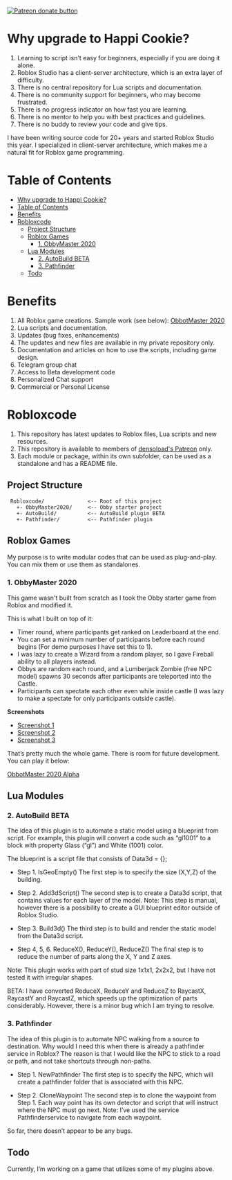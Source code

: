 <span class="badge-patreon"><a href="https://patreon.com/densoload" title="Donate to this project using Patreon"><img src="https://img.shields.io/badge/patreon-donate-yellow.svg" alt="Patreon donate button" /></a></span>

# Why upgrade to Happi Cookie?

1. Learning to script isn't easy for beginners, especially if you are doing it alone.
2. Roblox Studio has a client-server architecture, which is an extra layer of difficulty.
3. There is no central repository for Lua scripts and documentation.
4. There is no community support for beginners, who may become frustrated.
5. There is no progress indicator on how fast you are learning.
6. There is no mentor to help you with best practices and guidelines.
7. There is no buddy to review your code and give tips.

I have been writing source code for 20+ years and started Roblox Studio this year. I specialized in client-server architecture, which makes me a natural fit for Roblox game programming.

# Table of Contents
- [Why upgrade to Happi Cookie?](#why-upgrade-to-happi-cookie)
- [Table of Contents](#table-of-contents)
- [Benefits](#benefits)
- [Robloxcode](#robloxcode)
  - [Project Structure](#project-structure)
  - [Roblox Games](#roblox-games)
    - [1. ObbyMaster 2020](#1-obbymaster-2020)
  - [Lua Modules](#lua-modules)
    - [2. AutoBuild BETA](#2-autobuild-beta)
    - [3. Pathfinder](#3-pathfinder)
  - [Todo](#todo)

# Benefits

1. All Roblox game creations. Sample work (see below): [ObbotMaster 2020](#1-obbymaster-2020)
2. Lua scripts and documentation.
3. Updates (bug fixes, enhancements)
4. The updates and new files are available in my private repository only.
5. Documentation and articles on how to use the scripts, including game design.
6. Telegram group chat
7. Access to Beta development code
8. Personalized Chat support
9. Commercial or Personal License

# Robloxcode

1. This repository has latest updates to Roblox files, Lua scripts and new resources.
1. This repository is available to members of [densoload's Patreon](https://www.patreon.com/densoload?fan_landing=true) only.
1. Each module or package, within its own subfolder, can be used as a standalone and has a README file.

## Project Structure

     Robloxcode/              <-- Root of this project
       +- ObbyMaster2020/     <-- Obby starter project
       +- AutoBuild/          <-- AutoBuild plugin BETA
       +- Pathfinder/         <-- Pathfinder plugin


## Roblox Games

My purpose is to write modular codes that can be used as plug-and-play. You can mix them or use them as standalones.

### 1. ObbyMaster 2020

This game wasn't built from scratch as I took the Obby starter game from Roblox and modified it.

This is what I built on top of it:
* Timer round, where participants get ranked on Leaderboard at the end.
* You can set a minimum number of participants before each round begins (For demo purposes I have set this to 1).
* I was lazy to create a Wizard from a random player, so I gave Fireball ability to all players instead.
* Obbys are random each round, and a Lumberjack Zombie (free NPC model) spawns 30 seconds after participants are teleported into the Castle.
* Participants can spectate each other even while inside castle (I was lazy to make a spectate for only participants outside castle).

**Screenshots**
* [Screenshot 1](https://doy2mn9upadnk.cloudfront.net/uploads/default/original/4X/1/9/1/191146f6a92d88d964c2c59f331ae871de9444f1.png)
* [Screenshot 2](https://doy2mn9upadnk.cloudfront.net/uploads/default/original/4X/9/7/b/97b397638c2d42651b97c21511b09b9e440b0f2f.jpeg)
* [Screenshot 3](https://doy2mn9upadnk.cloudfront.net/uploads/default/original/4X/a/3/f/a3fdae0346979e85d994e668ba80436a740d1487.jpeg)

That’s pretty much the whole game. There is room for future development. You can play it below:

[ObbotMaster 2020 Alpha](https://yourls.fxgit.work/b002)

## Lua Modules

### 2. AutoBuild BETA

The idea of this plugin is to automate a static model using a blueprint from script.
For example, this plugin will convert a code such as “gl1001” to a block with property Glass (“gl”) and White (1001) color.

The blueprint is a script file that consists of Data3d = {};

* Step 1. IsGeoEmpty()
The first step is to specify the size (X,Y,Z) of the building.

* Step 2. Add3dScript()
The second step is to create a Data3d script, that contains values for each layer of the model.
Note: This step is manual, however there is a possibility to create a GUI blueprint editor outside of Roblox Studio.

* Step 3. Build3d()
The third step is to build and render the static model from the Data3d script.

* Step 4, 5, 6. ReduceX(), ReduceY(), ReduceZ()
The final step is to reduce the number of parts along the X, Y and Z axes.

Note: This plugin works with part of stud size 1x1x1, 2x2x2, but I have not tested it with irregular shapes.

BETA: I have converted ReduceX, ReduceY and ReduceZ to RaycastX, RaycastY and RaycastZ, which speeds up the optimization of parts considerably. However, there is a minor bug which I am trying to resolve.

### 3. Pathfinder

The idea of this plugin is to automate NPC walking from a source to destination. Why would I need this when there is already a pathfinder service in Roblox? The reason is that I would like the NPC to stick to a road or path, and not take shortcuts through non-paths.

* Step 1. NewPathfinder
The first step is to specify the NPC, which will create a pathfinder folder that is associated with this NPC.

* Step 2. CloneWaypoint
The second step is to clone the waypoint from Step 1. Each way point has its own detector and script that will instruct where the NPC must go next.
Note: I’ve used the service Pathfinderservice to navigate from each waypoint.

So far, there doesn’t appear to be any bugs.

## Todo

Currently, I’m working on a game that utilizes some of my plugins above.